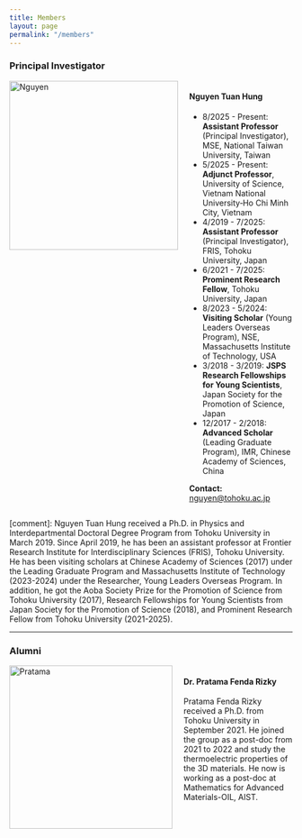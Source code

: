 ```yaml
---
title: Members
layout: page
permalink: "/members"
---
```


### Principal Investigator

<div style="display: flex; align-items: flex-start;">
  <img src="{{site.baseurl}}/assets/images/nguyen.jpg" alt="Nguyen" style="height: 300px; margin-right: 20px;">
  <div>
    <h4>Nguyen Tuan Hung</h4>
    <ul>
      <li>8/2025 - Present: <b>Assistant Professor</b> (Principal Investigator), MSE, National Taiwan University, Taiwan</li>
      <li>5/2025 - Present: <b>Adjunct Professor</b>, University of Science, Vietnam National University‑Ho Chi Minh City, Vietnam</li>
      <li>4/2019 - 7/2025: <b>Assistant Professor</b> (Principal Investigator), FRIS, Tohoku University, Japan</li>
      <li>6/2021 - 7/2025: <b>Prominent Research Fellow</b>, Tohoku University, Japan</li>
      <li>8/2023 - 5/2024: <b>Visiting Scholar</b> (Young Leaders Overseas Program), NSE, Massachusetts Institute of Technology, USA</li>
      <li>3/2018 - 3/2019: <b>JSPS Research Fellowships for Young Scientists</b>, Japan Society for the Promotion of Science, Japan</li>
      <li>12/2017 - 2/2018: <b>Advanced Scholar</b> (Leading Graduate Program), IMR, Chinese Academy of Sciences, China</li>
    </ul>
    <p><b>Contact:</b> <a href="mailto:nguyen@tohoku.ac.jp">nguyen@tohoku.ac.jp</a></p>
  </div>
</div>

[comment]: Nguyen Tuan Hung received a Ph.D. in Physics and Interdepartmental Doctoral Degree Program from Tohoku University in March 2019. Since April 2019, he has been an assistant professor at Frontier Research Institute for Interdisciplinary Sciences (FRIS), Tohoku University. He has been visiting scholars at Chinese Academy of Sciences (2017) under the Leading Graduate Program and Massachusetts Institute of Technology (2023-2024) under the Researcher, Young Leaders Overseas Program. In addition, he got the Aoba Society Prize for the Promotion of Science from Tohoku University (2017), Research Fellowships for Young Scientists from Japan Society for the Promotion of Science (2018), and Prominent Research Fellow from Tohoku University (2021-2025).

---

### Alumni

<div style="display: flex; align-items: flex-start;">
  <img src="{{site.baseurl}}/assets/images/pratama.png" alt="Pratama" style="height: 290px; margin-right: 20px;"/>
  <div>
    <h4>Dr. Pratama Fenda Rizky</h4>
    <p>Pratama Fenda Rizky received a Ph.D. from Tohoku University in September 2021. He joined the group as a post-doc from 2021 to 2022 and study the thermoelectric properties of the 3D materials. He now is working as a post-doc at Mathematics for Advanced Materials-OIL, AIST.</p>
  </div>
</div>